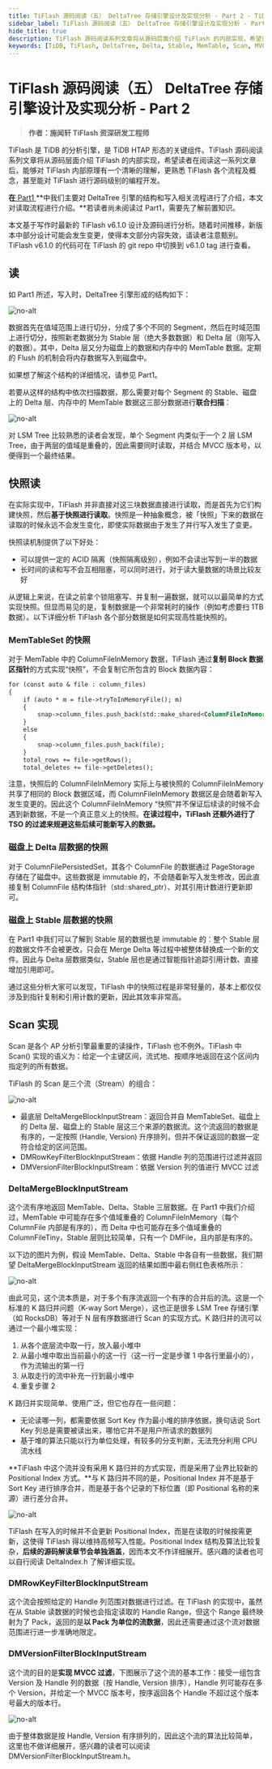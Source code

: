 ```yaml
---
title: TiFlash 源码阅读（五） DeltaTree 存储引擎设计及实现分析 - Part 2 - TiDB 社区技术月刊
sidebar_label: TiFlash 源码阅读（五） DeltaTree 存储引擎设计及实现分析 - Part 2
hide_title: true
description: TiFlash 源码阅读系列文章将从源码层面介绍 TiFlash 的内部实现，希望读者在阅读这一系列文章后，能够对 TiFlash 内部原理有一个清晰的理解，更熟悉 TiFlash 各个流程及概念，甚至能对 TiFlash 进行源码级别的编程开发。
keywords: [TiDB, TiFlash, DeltaTree, Delta, Stable, MemTable, Scan, MVCC] 
---
```


# TiFlash 源码阅读（五） DeltaTree 存储引擎设计及实现分析 - Part 2

>**作者：施闻轩 TiFlash 资深研发工程师**


TiFlash 是 TiDB 的分析引擎，是 TiDB HTAP 形态的关键组件。TiFlash 源码阅读系列文章将从源码层面介绍 TiFlash 的内部实现，希望读者在阅读这一系列文章后，能够对 TiFlash 内部原理有一个清晰的理解，更熟悉 TiFlash 各个流程及概念，甚至能对 TiFlash 进行源码级别的编程开发。

**在**[ Part1 ](https://tidb.net/blog/9cce4753) **中我们主要对 DeltaTree 引擎的结构和写入相关流程进行了介绍，本文对读取流程进行介绍。**若读者尚未阅读过 Part1，需要先了解前置知识。

本文基于写作时最新的 TiFlash v6.1.0 设计及源码进行分析。随着时间推移，新版本中部分设计可能会发生变更，使得本文部分内容失效，请读者注意甄别。TiFlash v6.1.0 的代码可在 TiFlash 的 git repo 中切换到 v6.1.0 tag 进行查看。



## 读

如 Part1 所述，写入时，DeltaTree 引擎形成的结构如下：

 ![no-alt](https://tidb-blog.oss-cn-beijing.aliyuncs.com/media/01-1658823281169.png) 



数据首先在值域范围上进行切分，分成了多个不同的 Segment，然后在时域范围上进行切分，按照新老数据分为 Stable 层（绝大多数数据）和 Delta 层（刚写入的数据）。其中，Delta 层又分为磁盘上的数据和内存中的 MemTable 数据。定期的 Flush 的机制会将内存数据写入到磁盘中。

如果想了解这个结构的详细情况，请参见 Part1。

若要从这样的结构中依次扫描数据，那么需要对每个 Segment 的 Stable、磁盘上的 Delta 层、内存中的 MemTable 数据这三部分数据进行**联合扫描**：

 ![no-alt](https://tidb-blog.oss-cn-beijing.aliyuncs.com/media/02-1658823313145.png) 

对 LSM Tree 比较熟悉的读者会发现，单个 Segment 内类似于一个 2 层 LSM Tree，由于两层的值域是重叠的，因此需要同时读取，并结合 MVCC 版本号，以便得到一个最终结果。



## 快照读

在实际实现中，TiFlash 并非直接对这三块数据直接进行读取，而是首先为它们构建快照，然后**基于快照进行读取**。快照是一种抽象概念，被「快照」下来的数据在读取的时候永远不会发生变化，即使实际数据由于发生了并行写入发生了变更。

快照读机制提供了以下好处：

- 可以提供一定的 ACID 隔离（快照隔离级别），例如不会读出写到一半的数据
- 长时间的读和写不会互相阻塞，可以同时进行，对于读大量数据的场景比较友好

从逻辑上来说，在读之前拿个锁阻塞写、并复制一遍数据，就可以以最简单的方式实现快照。但显而易见的是，复制数据是一个非常耗时的操作（例如考虑要扫 1TB 数据）。以下详细分析 TiFlash 各个部分数据是如何实现高性能快照的。



### MemTableSet 的快照

对于 MemTable 中的 ColumnFileInMemory 数据，TiFlash 通过**复制 Block 数据区指针**的方式实现“快照”，不会复制它所包含的 Block 数据内容：

```markdown
for (const auto & file : column_files)
{
    if (auto * m = file->tryToInMemoryFile(); m)
    {
        snap->column_files.push_back(std::make_shared<ColumnFileInMemory>(*m));
    }
    else
    {
        snap->column_files.push_back(file);
    }
    total_rows += file->getRows();
    total_deletes += file->getDeletes();
```

注意，快照后的 ColumnFileInMemory 实际上与被快照的 ColumnFileInMemory 共享了相同的 Block 数据区域，而 ColumnFileInMemory 数据区是会随着新写入发生变更的。因此这个 ColumnFileInMemory “快照”并不保证后续读的时候不会遇到新数据，不是一个真正意义上的快照。**在读过程中，TiFlash 还额外进行了 TSO 的过滤来规避这些后续可能新写入的数据。**



### 磁盘上 Delta 层数据的快照

对于 ColumnFilePersistedSet，其各个 ColumnFile 的数据通过 PageStorage 存储在了磁盘中。这些数据是 immutable 的，不会随着新写入发生修改，因此直接复制 ColumnFile 结构体指针（std::shared_ptr）、对其引用计数进行更新即可。



### 磁盘上 Stable 层数据的快照

在 Part1 中我们可以了解到 Stable 层的数据也是 immutable 的：整个 Stable 层的数据文件不会被更改，只会在 Merge Delta 等过程中被整体替换成一个新的文件。因此与 Delta 层数据类似，Stable 层也是通过智能指针追踪引用计数、直接增加引用即可。

通过这些分析大家可以发现，TiFlash 中的快照过程是非常轻量的，基本上都仅仅涉及到指针复制和引用计数的更新，因此其效率非常高。



## Scan 实现

Scan 是各个 AP 分析引擎最重要的读操作，TiFlash 也不例外。TiFlash 中 Scan() 实现的语义为：给定一个主键区间，流式地、按顺序地返回在这个区间内指定列的所有数据。

TiFlash 的 Scan 是三个流（Stream）的组合：

 ![no-alt](https://tidb-blog.oss-cn-beijing.aliyuncs.com/media/03-1658823463650.png) 

- 最底层 DeltaMergeBlockInputStream：返回合并自 MemTableSet、磁盘上的 Delta 层、磁盘上的 Stable 层这三个来源的数据流。这个流返回的数据是有序的，一定按照 (Handle, Version) 升序排列，但并不保证返回的数据一定符合给定的区间范围。
- DMRowKeyFilterBlockInputStream：依据 Handle 列的范围进行过滤并返回
- DMVersionFilterBlockInputStream：依据 Version 列的值进行 MVCC 过滤



### DeltaMergeBlockInputStream

这个流有序地返回 MemTable、Delta、Stable 三层数据。在 Part1 中我们介绍过，MemTable 中可能存在多个值域重叠的 ColumnFileInMemory（每个 ColumnFile 内部是有序的），而 Delta 中也可能存在多个值域重叠的 ColumnFileTiny，Stable 层则比较简单，只有一个 DMFile，且内部是有序的。

以下边的图片为例，假设 MemTable、Delta、Stable 中各自有一些数据，我们期望 DeltaMergeBlockInputStream 返回的结果如图中最右侧红色表格所示：

 ![no-alt](https://tidb-blog.oss-cn-beijing.aliyuncs.com/media/04-1658823721759.png) 

由此可见，这个流本质是，对于多个有序流返回一个有序的合并后的流。这是一个标准的 K 路归并问题（K-way Sort Merge），这也正是很多 LSM Tree 存储引擎（如 RocksDB）等对于 N 层有序数据进行 Scan 的实现方式。K 路归并的流可以通过一个最小堆实现：

1. 从各个底层流中取一行，放入最小堆中
2. 从最小堆中取出当前最小的这一行（这一行一定是步骤 1 中各行里最小的），作为流输出的第一行
3. 从取走行的流中补充一行到最小堆中
4. 重复步骤 2

K 路归并实现简单、使用广泛，但它也存在一些问题：

- 无论读哪一列，都需要依据 Sort Key 作为最小堆的排序依据，换句话说 Sort Key 列总是需要被读出来，哪怕它并不是用户所请求的数据列
- 基于堆的算法只能以行为单位处理，有较多的分支判断，无法充分利用 CPU 流水线

**TiFlash 中这个流并没有采用 K 路归并的方式实现，而是采用了业界比较新的 Positional Index 方式。**与 K 路归并不同的是，Positional Index 并不是基于 Sort Key 进行排序合并，而是基于各个记录的下标位置（即 Positional 名称的来源）进行差分合并。

 ![no-alt](https://tidb-blog.oss-cn-beijing.aliyuncs.com/media/05-1658823733633.png) 

TiFlash 在写入的时候并不会更新 Positional Index，而是在读取的时候按需更新，这使得 TiFlash 得以维持高频写入性能。Positional Index 结构及算法比较复杂，**后续的源码解读章节会单独涵盖**，因而本文不作详细展开。感兴趣的读者也可以自行阅读 DeltaIndex.h 了解详细实现。



### DMRowKeyFilterBlockInputStream

这个流会按照给定的 Handle 列范围对数据进行过滤。在 TiFlash 的实现中，虽然在从 Stable 读数据的时候也会指定读取的 Handle Range，但这个 Range 最终映射为了 Pack，返回的是**以 Pack 为单位的流数据**，因此还需要通过这个流对数据范围进行进一步准确地限定。



### DMVersionFilterBlockInputStream

这个流的目的是**实现 MVCC 过滤**，下图展示了这个流的基本工作：接受一组包含 Version 及 Handle 列的数据（按 Handle, Version 排序），Handle 列可能存在多个 Version，并给定一个 MVCC 版本号，按序返回各个 Handle 不超过这个版本号最大的版本行。

![no-alt](https://tidb-blog.oss-cn-beijing.aliyuncs.com/media/06-1658823821446.png) 

由于整体数据是按 Handle, Version 有序排列的，因此这个流的算法比较简单，这里也不做详细展开，感兴趣的读者可以阅读 DMVersionFilterBlockInputStream.h。